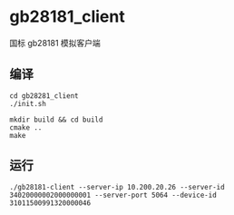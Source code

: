 # gb28181_client

国标 gb28181 模拟客户端

## 编译

```
cd gb28281_client
./init.sh

mkdir build && cd build
cmake ..
make
```

## 运行
```
./gb28181-client --server-ip 10.200.20.26 --server-id 34020000002000000001 --server-port 5064 --device-id 31011500991320000046 
```